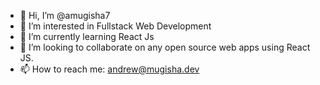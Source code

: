 - 👋 Hi, I’m @amugisha7
- 👀 I’m interested in Fullstack Web Development
- 🌱 I’m currently learning React Js
- 💞️ I’m looking to collaborate on any open source web apps using React JS.
- 📫 How to reach me: andrew@mugisha.dev

<!---
amugisha7/amugisha7 is a ✨ special ✨ repository because its `README.md` (this file) appears on your GitHub profile.
You can click the Preview link to take a look at your changes.
--->
